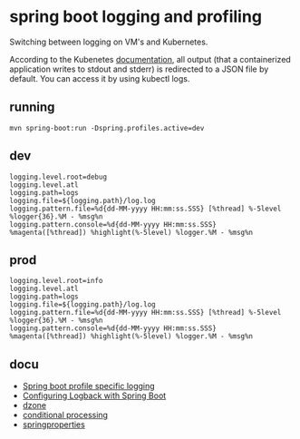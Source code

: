 # spring boot logging and profiling

Switching between logging on VM's and Kubernetes.

According to the Kubenetes [documentation](https://kubernetes.io/docs/concepts/cluster-administration/logging/), all output (that a containerized application writes to stdout and stderr) is redirected to a JSON file by default. You can access it by using kubectl logs.

## running
```
mvn spring-boot:run -Dspring.profiles.active=dev
```
## dev

```
logging.level.root=debug
logging.level.atl
logging.path=logs
logging.file=${logging.path}/log.log
logging.pattern.file=%d{dd-MM-yyyy HH:mm:ss.SSS} [%thread] %-5level %logger{36}.%M - %msg%n
logging.pattern.console=%d{dd-MM-yyyy HH:mm:ss.SSS} %magenta([%thread]) %highlight(%-5level) %logger.%M - %msg%n
```

## prod

```
logging.level.root=info
logging.level.atl
logging.path=logs
logging.file=${logging.path}/log.log
logging.pattern.file=%d{dd-MM-yyyy HH:mm:ss.SSS} [%thread] %-5level %logger{36}.%M - %msg%n
logging.pattern.console=%d{dd-MM-yyyy HH:mm:ss.SSS} %magenta([%thread]) %highlight(%-5level) %logger.%M - %msg%n
```
## docu
* [Spring boot profile specific logging	](https://howtodoinjava.com/spring-boot2/logging/profile-specific-logging/)
* [Configuring Logback with Spring Boot](https://lankydan.dev/2019/01/09/configuring-logback-with-spring-boot)
* [dzone](https://dzone.com/articles/configuring-logback-with-spring-boot)
* [conditional processing](https://springframework.guru/using-logback-spring-boot/)
* [springproperties](https://docs.spring.io/spring-boot/docs/current/reference/html/spring-boot-features.html#environment-properties)